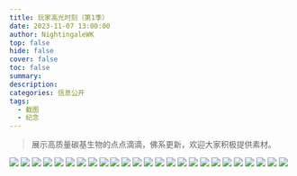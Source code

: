 ```yaml
---
title: 玩家高光时刻（第1季）
date: 2023-11-07 13:00:00
author: NightingaleWK
top: false
hide: false
cover: false
toc: false
summary: 
description: 
categories: 信息公开
tags:
  - 截图
  - 纪念
---
```


> 展示高质量碳基生物的点点滴滴，佛系更新，欢迎大家积极提供素材。

<!-- more -->

![](https://cdn.mc.wkarrow.top/ShiningStars/1-20210920/1.png)
![](https://cdn.mc.wkarrow.top/ShiningStars/1-20210920/2.png)
![](https://cdn.mc.wkarrow.top/ShiningStars/1-20210920/3.png)
![](https://cdn.mc.wkarrow.top/ShiningStars/1-20210920/4.png)
![](https://cdn.mc.wkarrow.top/ShiningStars/1-20210920/5.png)
![](https://cdn.mc.wkarrow.top/ShiningStars/1-20210920/6.png)
![](https://cdn.mc.wkarrow.top/ShiningStars/1-20210920/7.png)
![](https://cdn.mc.wkarrow.top/ShiningStars/1-20210920/8.png)
![](https://cdn.mc.wkarrow.top/ShiningStars/1-20210920/9.png)
![](https://cdn.mc.wkarrow.top/ShiningStars/1-20210920/10.png)
![](https://cdn.mc.wkarrow.top/ShiningStars/1-20210920/11.png)
![](https://cdn.mc.wkarrow.top/ShiningStars/1-20210920/12.png)
![](https://cdn.mc.wkarrow.top/ShiningStars/1-20210920/13.png)
![](https://cdn.mc.wkarrow.top/ShiningStars/1-20210920/14.png)
![](https://cdn.mc.wkarrow.top/ShiningStars/1-20210920/15.png)
![](https://cdn.mc.wkarrow.top/ShiningStars/1-20210920/16.png)
![](https://cdn.mc.wkarrow.top/ShiningStars/1-20210920/17.png)
![](https://cdn.mc.wkarrow.top/ShiningStars/1-20210920/18.png)
![](https://cdn.mc.wkarrow.top/ShiningStars/1-20210920/19.png)
![](https://cdn.mc.wkarrow.top/ShiningStars/1-20210920/20.png)
![](https://cdn.mc.wkarrow.top/ShiningStars/1-20210920/21.png)
![](https://cdn.mc.wkarrow.top/ShiningStars/1-20210920/22.png)
![](https://cdn.mc.wkarrow.top/ShiningStars/1-20210920/23.png)
![](https://cdn.mc.wkarrow.top/ShiningStars/1-20210920/24.png)
![](https://cdn.mc.wkarrow.top/ShiningStars/1-20210920/25.png)